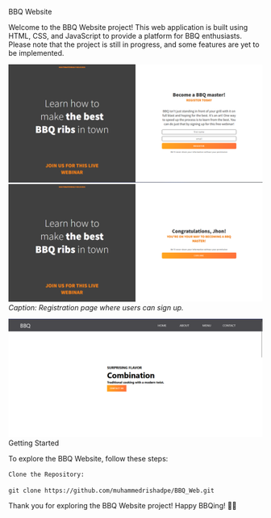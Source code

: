 BBQ Website

Welcome to the BBQ Website project! This web application is built using HTML, CSS, and JavaScript to provide a platform for BBQ enthusiasts. Please note that the project is still in progress, and some features are yet to be implemented.


![Register ](<images/Screenshot 2024-01-15 143636.png>)
![Register ](<images/Screenshot 2024-01-15 143705.png>)
*Caption: Registration page where users can sign up.*

![Main Page](<images/Screenshot 2024-01-15 143726.png>)
Getting Started

To explore the BBQ Website, follow these steps:

    Clone the Repository:

    git clone https://github.com/muhammedrishadpe/BBQ_Web.git


Thank you for exploring the BBQ Website project! Happy BBQing! 🥩🔥
